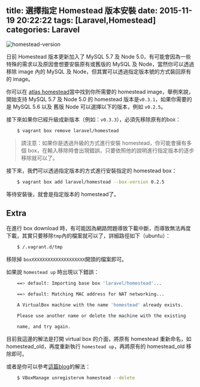 title: 選擇指定 Homestead 版本安裝
date: 2015-11-19 20:22:22
tags: [Laravel,Homestead]
categories: Laravel
---
![homestead-version](http://i.imgur.com/k08ez7M.png)

日前 Homestead 版本更新加入了 MySQL 5.7 及 Node 5.0，有可能會因為一些特殊的需求以及原因會想要安裝原有或舊版的 MySQL 及 Node，當然你可以透過移除 image 內的 MySQL 及 Node，但其實可以透過指定版本號的方式裝回原有的 image。

<!-- more -->

你可以在 [atlas homestead](https://atlas.hashicorp.com/laravel/boxes/homestead)當中找到你所需要的 homestead image，舉例來說，開始支持 MySQL 5.7 及 Node 5.0 的 homestead 版本是`v0.3.1`，如果你需要的是 MySQL 5.6 以及 舊版 Node 可以選擇以下的版本，例如 `v0.2.5`。

接下來如果你已經升級成新版本（例如：`v0.3.3`），必須先移除原有的box：
``` bash
    $ vagrant box remove laravel/homestead
```

>請注意：如果你是透過升級的方式進行安裝 homestead，你可能會擁有多個 box，在輸入移除時會出現錯誤，只要依照他的說明進行指定版本的逐步移除就可以了。

接下來，我們可以透過指定版本的方式進行安裝指定的 homestead box：
``` bash
    $ vagrant box add laravel/homestead --box-version 0.2.5
```

等待安裝後，就會是指定版本的 homestead了。

## Extra
在進行 box download 時，有可能因為網路問題導致下載中斷，而導致無法再度下載，其實只要移除`tmp`內的檔案就可以了，詳細路徑如下（ubuntu）：
``` bash
    $ /.vagrant.d/tmp
```
移除掉 `boxXXXXXXXXXXXXXXXXXXXX`開頭的檔案即可。

如果說 `homestead up` 時出現以下錯誤：
``` bash
    ==> default: Importing base box 'laravel/homestead'...

    ==> default: Matching MAC address for NAT networking...

    A VirtualBox machine with the name 'homestead' already exists.

    Please use another name or delete the machine with the existing

    name, and try again.
```
目前我這邊的解法是打開 virtual box 的介面，將原有 homestead 重新命名，如 homestead_old，再度重新執行 `homestead up`，再將原有的 homestead_old 移除即可。

或者是你可以參考[這篇blog](http://www.cnblogs.com/huangye-dream/p/4604973.html)的解法：
``` bash
    $ VBoxManage unregistervm homestead --delete
```
